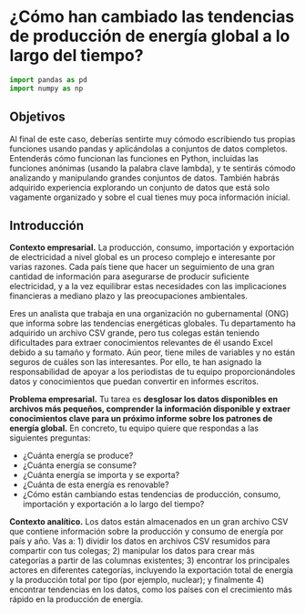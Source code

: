 # ¿Cómo han cambiado las tendencias de producción de energía global a lo largo del tiempo?

```python
import pandas as pd
import numpy as np
```

## Objetivos
Al final de este caso, deberías sentirte muy cómodo escribiendo tus propias funciones usando pandas y aplicándolas a conjuntos de datos completos. Entenderás cómo funcionan las funciones en Python, incluidas las funciones anónimas (usando la palabra clave lambda), y te sentirás cómodo analizando y manipulando grandes conjuntos de datos. También habrás adquirido experiencia explorando un conjunto de datos que está solo vagamente organizado y sobre el cual tienes muy poca información inicial.


## Introducción

**Contexto empresarial.** La producción, consumo, importación y exportación de electricidad a nivel global es un proceso complejo e interesante por varias razones. Cada país tiene que hacer un seguimiento de una gran cantidad de información para asegurarse de producir suficiente electricidad, y a la vez equilibrar estas necesidades con las implicaciones financieras a mediano plazo y las preocupaciones ambientales.

Eres un analista que trabaja en una organización no gubernamental (ONG) que informa sobre las tendencias energéticas globales. Tu departamento ha adquirido un archivo CSV grande, pero tus colegas están teniendo dificultades para extraer conocimientos relevantes de él usando Excel debido a su tamaño y formato. Aún peor, tiene miles de variables y no están seguros de cuáles son las interesantes. Por ello, te han asignado la responsabilidad de apoyar a los periodistas de tu equipo proporcionándoles datos y conocimientos que puedan convertir en informes escritos.

**Problema empresarial.**  Tu tarea es **desglosar los datos disponibles en archivos más pequeños, comprender la información disponible y extraer conocimientos clave para un próximo informe sobre los patrones de energía global.** En concreto, tu equipo quiere que respondas a las siguientes preguntas:

* ¿Cuánta energía se produce?
* ¿Cuánta energía se consume?
* ¿Cuánta energía se importa y se exporta?
* ¿Cuánta de esta energía es renovable?
* ¿Cómo están cambiando estas tendencias de producción, consumo, importación y exportación a lo largo del tiempo?

**Contexto analítico.** Los datos están almacenados en un gran archivo CSV que contiene información sobre la producción y consumo de energía por país y año. Vas a: 1) dividir los datos en archivos CSV resumidos para compartir con tus colegas; 2) manipular los datos para crear más categorías a partir de las columnas existentes; 3) encontrar los principales actores en diferentes categorías, incluyendo la exportación total de energía y la producción total por tipo (por ejemplo, nuclear); y finalmente 4) encontrar tendencias en los datos, como los países con el crecimiento más rápido en la producción de energía.
